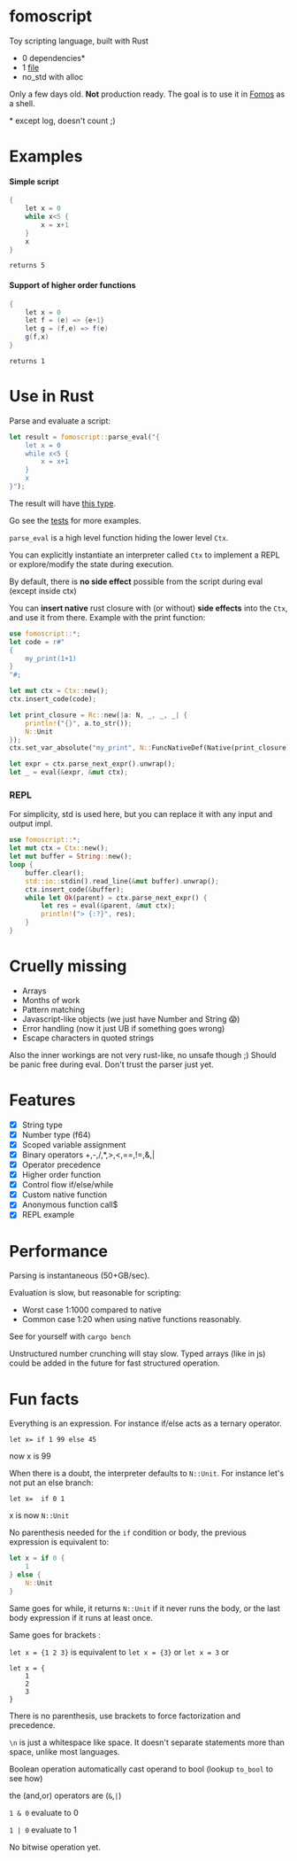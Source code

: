 # fomoscript

Toy scripting language, built with Rust

- 0 dependencies\*
- 1 [file](/src/lib.rs)
- no_std with alloc

Only a few days old. **Not** production ready. The goal is to use it in [Fomos](https://github.com/Ruddle/Fomos) as a shell.

\* except log, doesn't count ;)

# Examples

#### Simple script

```java
{
    let x = 0
    while x<5 {
        x = x+1
    }
    x
}
```

`returns 5`

#### Support of higher order functions

```java
{
    let x = 0
    let f = (e) => {e+1}
    let g = (f,e) => f(e)
    g(f,x)
}
```

`returns 1`

# Use in Rust

Parse and evaluate a script:

```rust
let result = fomoscript::parse_eval("{
    let x = 0
    while x<5 {
        x = x+1
    }
    x
}");
```

The result will have [this type](/src/lib.rs#L36).

Go see the [tests](/src/test.rs) for more examples.

`parse_eval` is a high level function hiding the lower level `Ctx`.

You can explicitly instantiate an interpreter called `Ctx` to implement a REPL or explore/modify the state during execution.

By default, there is **no side effect** possible from the script during eval (except inside ctx)

You can **insert native** rust closure with (or without) **side effects** into the `Ctx`, and use it from there.
Example with the print function:

```rust
use fomoscript::*;
let code = r#"
{
    my_print(1+1)
}
"#;

let mut ctx = Ctx::new();
ctx.insert_code(code);

let print_closure = Rc::new(|a: N, _, _, _| {
    println!("{}", a.to_str());
    N::Unit
});
ctx.set_var_absolute("my_print", N::FuncNativeDef(Native(print_closure)));

let expr = ctx.parse_next_expr().unwrap();
let _ = eval(&expr, &mut ctx);
```

### REPL

For simplicity, std is used here, but you can replace it with any input and output impl.

```rust
use fomoscript::*;
let mut ctx = Ctx::new();
let mut buffer = String::new();
loop {
    buffer.clear();
    std::io::stdin().read_line(&mut buffer).unwrap();
    ctx.insert_code(&buffer);
    while let Ok(parent) = ctx.parse_next_expr() {
        let res = eval(&parent, &mut ctx);
        println!("> {:?}", res);
    }
}
```

# Cruelly missing

- Arrays
- Months of work
- Pattern matching
- Javascript-like objects (we just have Number and String 😱)
- Error handling (now it just UB if something goes wrong)
- Escape characters in quoted strings

Also the inner workings are not very rust-like, no unsafe though ;)
Should be panic free during eval. Don't trust the parser just yet.

# Features

- [x] String type
- [x] Number type (f64)
- [x] Scoped variable assignment
- [x] Binary operators +,-,/,\*,>,<,==,!=,&,|
- [x] Operator precedence
- [x] Higher order function
- [x] Control flow if/else/while
- [x] Custom native function
- [x] Anonymous function call$
- [x] REPL example

# Performance

Parsing is instantaneous (50+GB/sec).

Evaluation is slow, but reasonable for scripting:

- Worst case 1:1000 compared to native
- Common case 1:20 when using native functions reasonably.

See for yourself with `cargo bench`

Unstructured number crunching will stay slow.
Typed arrays (like in js) could be added in the future for fast structured operation.

# Fun facts

Everything is an expression. For instance if/else acts as a ternary operator.

`let x= if 1 99 else 45`

now x is 99

When there is a doubt, the interpreter defaults to `N::Unit`. For instance let's not put an else branch:

`let x=  if 0 1`

x is now `N::Unit`

No parenthesis needed for the `if` condition or body, the previous expression is equivalent to:

```rust
let x = if 0 {
    1
} else {
    N::Unit
}
```

Same goes for while, it returns `N::Unit` if it never runs the body, or the last body expression if it runs at least once.

Same goes for brackets :

`let x = {1 2 3}` is equivalent to `let x = {3}` or `let x = 3` or

```
let x = {
    1
    2
    3
}
```

There is no parenthesis, use brackets to force factorization and precedence.

`\n` is just a whitespace like space. It doesn't separate statements more than space, unlike most languages.

Boolean operation automatically cast operand to bool (lookup `to_bool` to see how)

the (and,or) operators are (`&`,`|`)

`1 & 0` evaluate to 0

`1 | 0` evaluate to 1

No bitwise operation yet.
